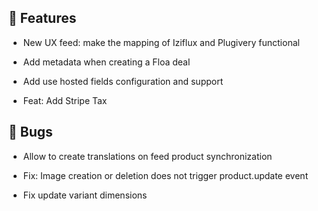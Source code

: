 ## 🚀 Features

- New UX feed: make the mapping of Iziflux and Plugivery functional

- Add metadata when creating a Floa deal

- Add use hosted fields configuration and support

- Feat: Add Stripe Tax


## 🐛 Bugs

- Allow to create translations on feed product synchronization

- Fix: Image creation or deletion does not trigger product.update event

- Fix update variant dimensions